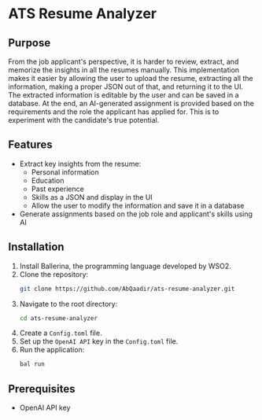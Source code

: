 # ATS Resume Analyzer

## Purpose
From the job applicant's perspective, it is harder to review, extract, and memorize the insights in all the resumes manually. This implementation makes it easier by allowing the user to upload the resume, extracting all the information, making a proper JSON out of that, and returning it to the UI. The extracted information is editable by the user and can be saved in a database. At the end, an AI-generated assignment is provided based on the requirements and the role the applicant has applied for. This is to experiment with the candidate's true potential.

## Features
- Extract key insights from the resume:
  - Personal information
  - Education
  - Past experience
  - Skills as a JSON and display in the UI
  - Allow the user to modify the information and save it in a database
- Generate assignments based on the job role and applicant's skills using AI

## Installation
1. Install Ballerina, the programming language developed by WSO2.
2. Clone the repository:
   ```sh
   git clone https://github.com/AbQaadir/ats-resume-analyzer.git
   ```
3. Navigate to the root directory:
   ```sh
   cd ats-resume-analyzer
   ```
4. Create a `Config.toml` file.
5. Set up the `OpenAI API` key in the `Config.toml` file.
6. Run the application:
   ```sh
   bal run
   ```
## Prerequisites
- OpenAI API key

